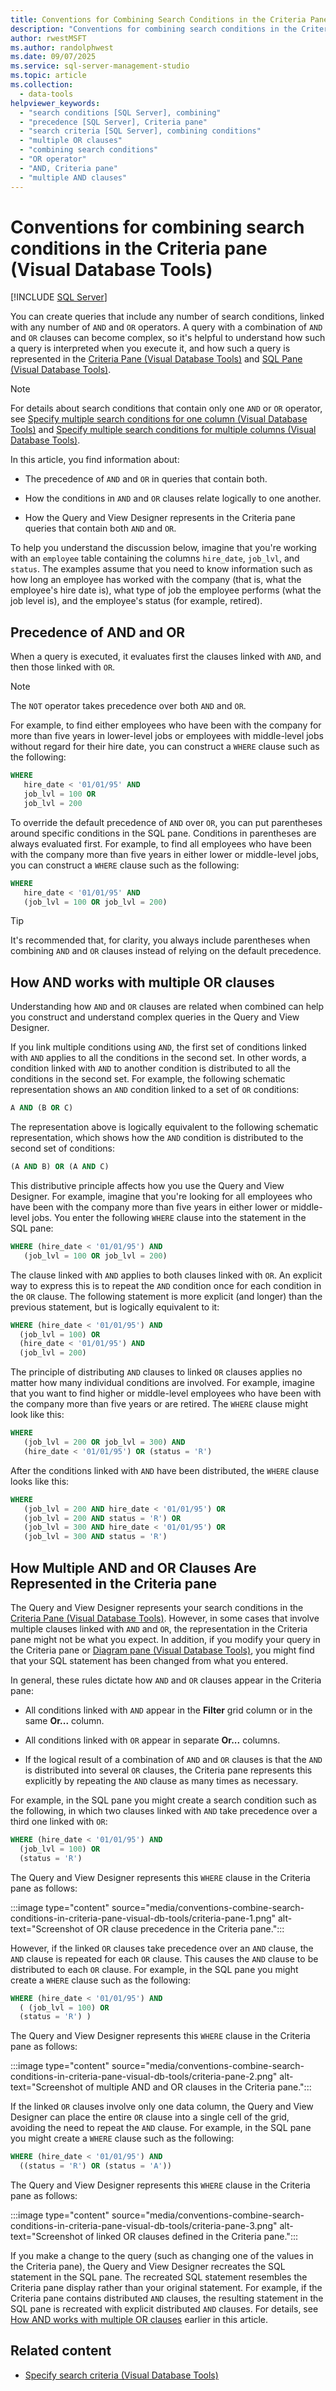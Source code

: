 ```yaml
---
title: Conventions for Combining Search Conditions in the Criteria Pane
description: "Conventions for combining search conditions in the Criteria pane (Visual Database Tools)"
author: rwestMSFT
ms.author: randolphwest
ms.date: 09/07/2025
ms.service: sql-server-management-studio
ms.topic: article
ms.collection:
  - data-tools
helpviewer_keywords:
  - "search conditions [SQL Server], combining"
  - "precedence [SQL Server], Criteria pane"
  - "search criteria [SQL Server], combining conditions"
  - "multiple OR clauses"
  - "combining search conditions"
  - "OR operator"
  - "AND, Criteria pane"
  - "multiple AND clauses"
---
```

# Conventions for combining search conditions in the Criteria pane (Visual Database Tools)

[!INCLUDE [SQL Server](../includes/applies-to-version/sqlserver.md)]

You can create queries that include any number of search conditions, linked with any number of `AND` and `OR` operators. A query with a combination of `AND` and `OR` clauses can become complex, so it's helpful to understand how such a query is interpreted when you execute it, and how such a query is represented in the [Criteria Pane (Visual Database Tools)](criteria-pane-visual-database-tools.md) and [SQL Pane (Visual Database Tools)](sql-pane-visual-database-tools.md).

> [!NOTE]  
> For details about search conditions that contain only one `AND` or `OR` operator, see [Specify multiple search conditions for one column (Visual Database Tools)](specify-multiple-search-conditions-for-one-column-visual-database-tools.md) and [Specify multiple search conditions for multiple columns (Visual Database Tools)](specify-multiple-search-conditions-for-multiple-columns-visual-database-tools.md).

In this article, you find information about:

- The precedence of `AND` and `OR` in queries that contain both.

- How the conditions in `AND` and `OR` clauses relate logically to one another.

- How the Query and View Designer represents in the Criteria pane queries that contain both `AND` and `OR`.

To help you understand the discussion below, imagine that you're working with an `employee` table containing the columns `hire_date`, `job_lvl`, and `status`. The examples assume that you need to know information such as how long an employee has worked with the company (that is, what the employee's hire date is), what type of job the employee performs (what the job level is), and the employee's status (for example, retired).

## Precedence of AND and OR

When a query is executed, it evaluates first the clauses linked with `AND`, and then those linked with `OR`.

> [!NOTE]  
> The `NOT` operator takes precedence over both `AND` and `OR`.

For example, to find either employees who have been with the company for more than five years in lower-level jobs or employees with middle-level jobs without regard for their hire date, you can construct a `WHERE` clause such as the following:

```sql
WHERE
   hire_date < '01/01/95' AND
   job_lvl = 100 OR
   job_lvl = 200
```

To override the default precedence of `AND` over `OR`, you can put parentheses around specific conditions in the SQL pane. Conditions in parentheses are always evaluated first. For example, to find all employees who have been with the company more than five years in either lower or middle-level jobs, you can construct a `WHERE` clause such as the following:

```sql
WHERE
   hire_date < '01/01/95' AND
   (job_lvl = 100 OR job_lvl = 200)
```

> [!TIP]  
> It's recommended that, for clarity, you always include parentheses when combining `AND` and `OR` clauses instead of relying on the default precedence.

## How AND works with multiple OR clauses

Understanding how `AND` and `OR` clauses are related when combined can help you construct and understand complex queries in the Query and View Designer.

If you link multiple conditions using `AND`, the first set of conditions linked with `AND` applies to all the conditions in the second set. In other words, a condition linked with `AND` to another condition is distributed to all the conditions in the second set. For example, the following schematic representation shows an `AND` condition linked to a set of `OR` conditions:

```sql
A AND (B OR C)
```

The representation above is logically equivalent to the following schematic representation, which shows how the `AND` condition is distributed to the second set of conditions:

```sql
(A AND B) OR (A AND C)
```

This distributive principle affects how you use the Query and View Designer. For example, imagine that you're looking for all employees who have been with the company more than five years in either lower or middle-level jobs. You enter the following `WHERE` clause into the statement in the SQL pane:

```sql
WHERE (hire_date < '01/01/95') AND
   (job_lvl = 100 OR job_lvl = 200)
```

The clause linked with `AND` applies to both clauses linked with `OR`. An explicit way to express this is to repeat the `AND` condition once for each condition in the `OR` clause. The following statement is more explicit (and longer) than the previous statement, but is logically equivalent to it:

```sql
WHERE (hire_date < '01/01/95') AND
  (job_lvl = 100) OR
  (hire_date < '01/01/95') AND
  (job_lvl = 200)
```

The principle of distributing `AND` clauses to linked `OR` clauses applies no matter how many individual conditions are involved. For example, imagine that you want to find higher or middle-level employees who have been with the company more than five years or are retired. The `WHERE` clause might look like this:

```sql
WHERE
   (job_lvl = 200 OR job_lvl = 300) AND
   (hire_date < '01/01/95') OR (status = 'R')
```

After the conditions linked with `AND` have been distributed, the `WHERE` clause looks like this:

```sql
WHERE
   (job_lvl = 200 AND hire_date < '01/01/95') OR
   (job_lvl = 200 AND status = 'R') OR
   (job_lvl = 300 AND hire_date < '01/01/95') OR
   (job_lvl = 300 AND status = 'R')
```

## How Multiple AND and OR Clauses Are Represented in the Criteria pane

The Query and View Designer represents your search conditions in the [Criteria Pane (Visual Database Tools)](criteria-pane-visual-database-tools.md). However, in some cases that involve multiple clauses linked with `AND` and `OR`, the representation in the Criteria pane might not be what you expect. In addition, if you modify your query in the Criteria pane or [Diagram pane (Visual Database Tools)](diagram-pane-visual-database-tools.md), you might find that your SQL statement has been changed from what you entered.

In general, these rules dictate how `AND` and `OR` clauses appear in the Criteria pane:

- All conditions linked with `AND` appear in the **Filter** grid column or in the same **Or...** column.

- All conditions linked with `OR` appear in separate **Or...** columns.

- If the logical result of a combination of `AND` and `OR` clauses is that the `AND` is distributed into several `OR` clauses, the Criteria pane represents this explicitly by repeating the `AND` clause as many times as necessary.

For example, in the SQL pane you might create a search condition such as the following, in which two clauses linked with `AND` take precedence over a third one linked with `OR`:

```sql
WHERE (hire_date < '01/01/95') AND
  (job_lvl = 100) OR
  (status = 'R')
```

The Query and View Designer represents this `WHERE` clause in the Criteria pane as follows:

:::image type="content" source="media/conventions-combine-search-conditions-in-criteria-pane-visual-db-tools/criteria-pane-1.png" alt-text="Screenshot of OR clause precedence in the Criteria pane.":::

However, if the linked `OR` clauses take precedence over an `AND` clause, the `AND` clause is repeated for each `OR` clause. This causes the `AND` clause to be distributed to each `OR` clause. For example, in the SQL pane you might create a `WHERE` clause such as the following:

```sql
WHERE (hire_date < '01/01/95') AND
  ( (job_lvl = 100) OR
  (status = 'R') )
```

The Query and View Designer represents this `WHERE` clause in the Criteria pane as follows:

:::image type="content" source="media/conventions-combine-search-conditions-in-criteria-pane-visual-db-tools/criteria-pane-2.png" alt-text="Screenshot of multiple AND and OR clauses in the Criteria pane.":::

If the linked `OR` clauses involve only one data column, the Query and View Designer can place the entire `OR` clause into a single cell of the grid, avoiding the need to repeat the `AND` clause. For example, in the SQL pane you might create a `WHERE` clause such as the following:

```sql
WHERE (hire_date < '01/01/95') AND
  ((status = 'R') OR (status = 'A'))
```

The Query and View Designer represents this `WHERE` clause in the Criteria pane as follows:

:::image type="content" source="media/conventions-combine-search-conditions-in-criteria-pane-visual-db-tools/criteria-pane-3.png" alt-text="Screenshot of linked OR clauses defined in the Criteria pane.":::

If you make a change to the query (such as changing one of the values in the Criteria pane), the Query and View Designer recreates the SQL statement in the SQL pane. The recreated SQL statement resembles the Criteria pane display rather than your original statement. For example, if the Criteria pane contains distributed `AND` clauses, the resulting statement in the SQL pane is recreated with explicit distributed `AND` clauses. For details, see [How AND works with multiple OR clauses](#how-and-works-with-multiple-or-clauses) earlier in this article.

## Related content

- [Specify search criteria (Visual Database Tools)](specify-search-criteria-visual-database-tools.md)
